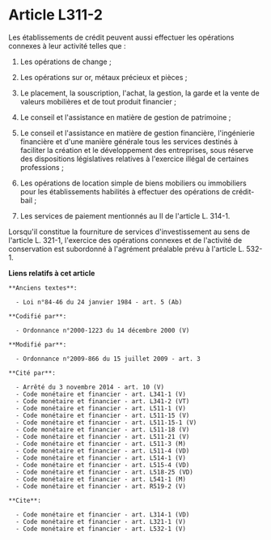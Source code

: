 # Article L311-2

Les établissements de crédit peuvent aussi effectuer les opérations connexes à leur activité telles que : 

1. Les opérations de change ; 

2. Les opérations sur or, métaux précieux et pièces ; 

3. Le placement, la souscription, l'achat, la gestion, la garde et la vente de valeurs mobilières et de tout produit
financier ; 

4. Le conseil et l'assistance en matière de gestion de patrimoine ; 

5. Le conseil et l'assistance en matière de gestion financière, l'ingénierie financière et d'une manière générale tous les
services destinés à faciliter la création et le développement des entreprises, sous réserve des dispositions législatives
relatives à l'exercice illégal de certaines professions ; 

6. Les opérations de location simple de biens mobiliers ou immobiliers pour les établissements habilités à effectuer des
opérations de crédit-bail ; 

7. Les services de paiement mentionnés au II de l'article L. 314-1. 

Lorsqu'il constitue la fourniture de services d'investissement au sens de l'article L. 321-1, l'exercice des opérations
connexes et de l'activité de conservation est subordonné à l'agrément préalable prévu à l'article L. 532-1.

**Liens relatifs à cet article**

	**Anciens textes**:

	  - Loi n°84-46 du 24 janvier 1984 - art. 5 (Ab)

	**Codifié par**:

	  - Ordonnance n°2000-1223 du 14 décembre 2000 (V)

	**Modifié par**:

	  - Ordonnance n°2009-866 du 15 juillet 2009 - art. 3

	**Cité par**:

	  - Arrêté du 3 novembre 2014 - art. 10 (V)
	  - Code monétaire et financier - art. L341-1 (V)
	  - Code monétaire et financier - art. L341-2 (VT)
	  - Code monétaire et financier - art. L511-1 (V)
	  - Code monétaire et financier - art. L511-15 (V)
	  - Code monétaire et financier - art. L511-15-1 (V)
	  - Code monétaire et financier - art. L511-18 (V)
	  - Code monétaire et financier - art. L511-21 (V)
	  - Code monétaire et financier - art. L511-3 (M)
	  - Code monétaire et financier - art. L511-4 (VD)
	  - Code monétaire et financier - art. L514-1 (V)
	  - Code monétaire et financier - art. L515-4 (VD)
	  - Code monétaire et financier - art. L518-25 (VD)
	  - Code monétaire et financier - art. L541-1 (M)
	  - Code monétaire et financier - art. R519-2 (V)

	**Cite**:

	  - Code monétaire et financier - art. L314-1 (VD)
	  - Code monétaire et financier - art. L321-1 (V)
	  - Code monétaire et financier - art. L532-1 (V)
